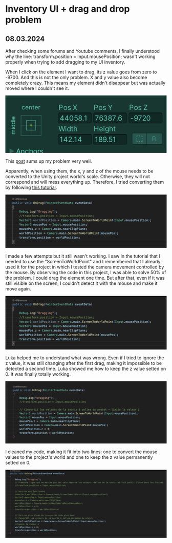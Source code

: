 # Inventory UI + drag and drop problem

## 08.03.2024

After checking some forums and Youtube comments, I finally understood why the line: transform.position = Input.mousePosition; wasn't working properly when trying to add dragging to my UI inventory.

When I click on the element I want to drag, its z value goes from zero to -9700. And this is not the only problem. X and y value also become completely crazy. This means my element didn't disappear but was actually moved where I couldn't see it.

![](images/20240308/XYZproblem.png)

This [post](https://stackoverflow.com/questions/56101871/problem-when-assigning-input-mouseposition-to-transform-position-in-unity2d) sums up my problem very well.

Apparently, when using them, the x, y and z of the mouse needs to be converted to the Unity project world's scale. Otherwise, they will not correspond and will mess everything up. Therefore, I tried converting them by following [this tutorial](https://gamedevbeginner.com/how-to-convert-the-mouse-position-to-world-space-in-unity-2d-3d/#screen_to_world_2d).

![](images/20240308/script_tuto.png)

I made a few attempts but it still wasn't working. I saw in the tutorial that I needed to use the "ScreenToWorldPoint" and I remembered that I already used it for the project in which I tested the camera movement controlled by the mouse. By observing the code in this project, I was able to solve 50% of the problem. I could drag the element one time. But after that, even if it was still visible on the screen, I couldn't detect it with the mouse and make it move again.

![](images/20240308/script_tuto2.png)

Luka helped me to understand what was wrong. Even if I tried to ignore the z value, it was still changing after the first drag, making it impossible to be detected a second time.
Luka showed me how to keep the z value setted on 0. It was finally totally working.

![](images/20240308/script_working.png)

I cleaned my code, making it fit into two lines: one to convert the mouse values to the project's world and one to keep the z value permanently setted on 0.

![](images/20240308/script_working_condensed.png)
